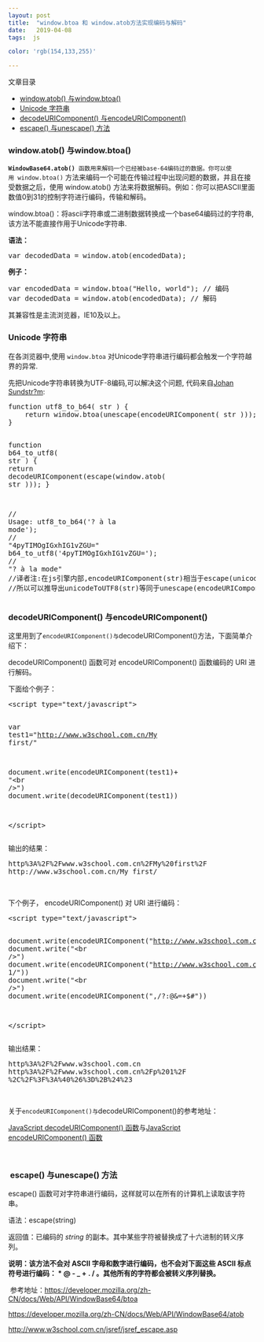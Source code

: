 ```yaml
---
layout: post
title:  "window.btoa 和 window.atob方法实现编码与解码"
date:   2019-04-08
tags:  js

color: 'rgb(154,133,255)'

---
```

<div class="postBody"><div class="parentsDiv"><div class="directoryDiv"><div class="generationcatListTitle">文章目录</div><div class="dirInner" style="top: 0px;"><div class="highlight-title" style="height: 0px; top: 2486px;"></div><div class="listCon"><ul data-level="2" class="nav"><li><a href="#articleHeader0" id="articleHeader0title">window.atob() 与window.btoa()</a></li><li><a href="#articleHeader1" id="articleHeader1title">Unicode 字符串</a></li><li><a href="#articleHeader2" id="articleHeader2title">decodeURIComponent() 与encodeURIComponent()</a></li><li><a href="#articleHeader3" id="articleHeader3title">escape() 与unescape() 方法</a></li></ul></div></div></div></div>
			<div id="cnblogs_post_body" class="blogpost-body"><h3 id="articleHeader0">window.atob() 与window.btoa()</h3>
<p><strong><code>WindowBase64.atob()&nbsp;</code></strong><code>函数用来解码一个已经被base-64编码过的数据。你可以使用&nbsp;</code><code>window.btoa()</code>&nbsp;方法来编码一个可能在传输过程中出现问题的数据，并且在接受数据之后，使用&nbsp;window.atob() 方法来将数据解码。例如：你可以把ASCII里面数值0到31的控制字符进行编码，传输和解码。</p>
<p>window.btoa()：将ascii字符串或二进制数据转换成一个base64编码过的字符串,该方法不能直接作用于Unicode字符串.</p>
<p id="Syntax"><strong>语法：</strong></p>
<div class="cnblogs_code">
<pre class="hljs javascript"><span><span class="hljs-keyword">var</span></span> decodedData = <span class="hljs-built_in">window</span>.atob(encodedData);</pre>
</div>
<p><strong>例子：</strong></p>
<div class="cnblogs_code">
<pre class="hljs javascript"><span><span class="hljs-keyword">var</span></span> encodedData = <span class="hljs-built_in">window</span>.btoa(<span class="hljs-string">"Hello, world"</span>); <span><span class="hljs-comment">//</span></span><span><span class="hljs-comment"> 编码</span></span>
<span><span class="hljs-keyword">var</span></span> decodedData = <span class="hljs-built_in">window</span>.atob(encodedData); <span><span class="hljs-comment">//</span></span><span><span class="hljs-comment"> 解码</span></span></pre>
</div>
<p>其兼容性是主流浏览器，IE10及以上。</p>
<h3 id="articleHeader1"><strong>Unicode 字符串</strong></h3>
<p>在各浏览器中,使用&nbsp;<code>window.btoa</code>&nbsp;对Unicode字符串进行编码都会触发一个字符越界的异常.</p>
<p>先把Unicode字符串转换为UTF-8编码,可以解决这个问题, 代码来自<a class="external external-icon" title="http://ecmanaut.blogspot.com/2006/07/encoding-decoding-utf8-in-javascript.html" href="http://ecmanaut.blogspot.com/2006/07/encoding-decoding-utf8-in-javascript.html">Johan Sundstr?m</a>:</p>
<div class="cnblogs_code">
<pre class="hljs javascript"><span><span class="hljs-function"><span class="hljs-keyword">function</span></span></span><span><span class="hljs-function"> <span class="hljs-title">utf8_to_b64</span>(<span class="hljs-params"> str </span>) </span>{
    </span><span><span class="hljs-keyword">return</span></span><span> <span class="hljs-built_in">window</span>.btoa(<span class="hljs-built_in">unescape</span>(<span class="hljs-built_in">encodeURIComponent</span>( str )));
}

</span><span><span class="hljs-function"><span class="hljs-keyword">function</span></span></span><span><span class="hljs-function"> <span class="hljs-title">b64_to_utf8</span>(<span class="hljs-params"> str </span>) </span>{
    </span><span><span class="hljs-keyword">return</span></span><span> <span class="hljs-built_in">decodeURIComponent</span>(<span class="hljs-built_in">escape</span>(<span class="hljs-built_in">window</span>.atob( str )));
}

</span><span><span class="hljs-comment">//</span></span><span><span class="hljs-comment"> Usage:</span></span>
utf8_to_b64(<span class="hljs-string">'? à la mode'</span>); <span><span class="hljs-comment">//</span></span><span><span class="hljs-comment"> "4pyTIMOgIGxhIG1vZGU="</span></span>
b64_to_utf8(<span class="hljs-string">'4pyTIMOgIGxhIG1vZGU='</span>); <span><span class="hljs-comment">//</span></span><span><span class="hljs-comment"> "? à la mode"</span></span><span>
<span class="hljs-comment">//</span></span><span><span class="hljs-comment">译者注:在js引擎内部,encodeURIComponent(str)相当于escape(unicodeToUTF8(str))</span></span><span>
<span class="hljs-comment">//</span></span><span><span class="hljs-comment">所以可以推导出unicodeToUTF8(str)等同于unescape(encodeURIComponent(str))</span></span></pre>
</div>
<h3 id="articleHeader2">decodeURIComponent() 与encodeURIComponent()</h3>
<p>这里用到了<code>encodeURIComponent()与</code>decodeURIComponent()方法，下面简单介绍下：</p>
<p>decodeURIComponent() 函数可对 encodeURIComponent() 函数编码的 URI 进行解码。</p>
<p>下面给个例子：</p>
<div class="cnblogs_code">
<pre class="hljs xml"><span class="hljs-tag">&lt;<span class="hljs-name">script</span> <span class="hljs-attr">type</span>=<span class="hljs-string">"text/javascript"</span>&gt;</span><span class="javascript">

</span><span><span class="javascript"><span class="hljs-keyword">var</span></span></span><span class="javascript"> test1=<span class="hljs-string">"http://www.w3school.com.cn/My first/"</span></span><span><span class="javascript">

<span class="hljs-built_in">document</span>.write(<span class="hljs-built_in">encodeURIComponent</span>(test1)</span></span><span class="javascript">+ <span class="hljs-string">"&lt;br /&gt;"</span></span><span><span class="javascript">)
<span class="hljs-built_in">document</span>.write(<span class="hljs-built_in">decodeURIComponent</span>(test1))

</span></span><span class="hljs-tag">&lt;/<span class="hljs-name">script</span>&gt;</span></pre>
</div>
<p>输出的结果：</p>
<div class="cnblogs_code">
<pre class="hljs apache"><span class="hljs-attribute">http</span><span class="hljs-number">%3</span>A<span class="hljs-number">%2</span>F<span class="hljs-number">%2</span>Fwww.w3school.com.cn<span class="hljs-number">%2</span>FMy<span class="hljs-number">%20</span>first<span class="hljs-number">%</span><span><span class="hljs-number">2</span>F
<span class="hljs-attribute">http</span>:</span><span>//</span><span>www.w3school.com.cn/My first/</span></pre>
</div>
<p>&nbsp;</p>
<p>下个例子， encodeURIComponent() 对 URI 进行编码：</p>
<div class="cnblogs_code">
<pre class="hljs xml"><span class="hljs-tag">&lt;<span class="hljs-name">script</span> <span class="hljs-attr">type</span>=<span class="hljs-string">"text/javascript"</span>&gt;</span><span><span class="javascript">

<span class="hljs-built_in">document</span>.write(<span class="hljs-built_in">encodeURIComponent</span>(</span></span><span class="javascript"><span class="hljs-string">"http://www.w3school.com.cn"</span></span><span><span class="javascript">))
<span class="hljs-built_in">document</span>.write(</span></span><span class="javascript"><span class="hljs-string">"&lt;br /&gt;"</span></span><span><span class="javascript">)
<span class="hljs-built_in">document</span>.write(<span class="hljs-built_in">encodeURIComponent</span>(</span></span><span class="javascript"><span class="hljs-string">"http://www.w3school.com.cn/p 1/"</span></span><span><span class="javascript">))
<span class="hljs-built_in">document</span>.write(</span></span><span class="javascript"><span class="hljs-string">"&lt;br /&gt;"</span></span><span><span class="javascript">)
<span class="hljs-built_in">document</span>.write(<span class="hljs-built_in">encodeURIComponent</span>(</span></span><span class="javascript"><span class="hljs-string">",/?:@&amp;=+$#"</span></span><span><span class="javascript">))

</span></span><span class="hljs-tag">&lt;/<span class="hljs-name">script</span>&gt;</span></pre>
</div>
<p>输出结果：</p>
<div class="cnblogs_code">
<pre class="hljs perl">http%3A%2F%<span>2Fwww.w3school.com.cn
http</span>%3A%2F%2Fwww.w3school.com.cn%2Fp%201%<span>2F
</span>%2C%2F%3F%3A%40%26%3D%2B%24%23</pre>
</div>
<p>&nbsp;</p>
<p>关于<code>encodeURIComponent()与</code>decodeURIComponent()的参考地址：</p>
<p><a href="http://www.w3school.com.cn/jsref/jsref_decodeURIComponent.asp" target="_blank">JavaScript decodeURIComponent() 函数</a>与<a href="http://www.w3school.com.cn/jsref/jsref_encodeURIComponent.asp" target="_blank">JavaScript encodeURIComponent() 函数</a></p>
<p>&nbsp;</p>
<h3 id="articleHeader3"><strong>&nbsp;escape() 与unescape() 方法</strong></h3>
<p>escape() 函数可对字符串进行编码，这样就可以在所有的计算机上读取该字符串。</p>
<p>语法：escape(string)</p>
<p>返回值：已编码的&nbsp;<em>string</em>&nbsp;的副本。其中某些字符被替换成了十六进制的转义序列。</p>
<p><strong>说明：该方法不会对 ASCII 字母和数字进行编码，也不会对下面这些 ASCII 标点符号进行编码： * @ - _ + . / 。其他所有的字符都会被转义序列替换。</strong></p>
<p>&nbsp;参考地址：<a href="https://developer.mozilla.org/zh-CN/docs/Web/API/WindowBase64/btoa" target="_blank">https://developer.mozilla.org/zh-CN/docs/Web/API/WindowBase64/btoa</a></p>
<p><a href="https://developer.mozilla.org/zh-CN/docs/Web/API/WindowBase64/atob" target="_blank">https://developer.mozilla.org/zh-CN/docs/Web/API/WindowBase64/atob</a></p>
<p><a href="http://www.w3school.com.cn/jsref/jsref_escape.asp" target="_blank">http://www.w3school.com.cn/jsref/jsref_escape.asp</a></p><div class="reward-wrap-con"></div>